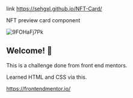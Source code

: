 link https://sehgxl.github.io/NFT-Card/

NFT preview card component

![9FOHaFj7Pk](https://user-images.githubusercontent.com/83122406/165839169-0b1672c7-2037-438a-abda-a40f35e6f73a.gif)


## Welcome! 👋

This is a challenge done from front end mentors.

Learned HTML and CSS via this.

https://frontendmentor.io/
